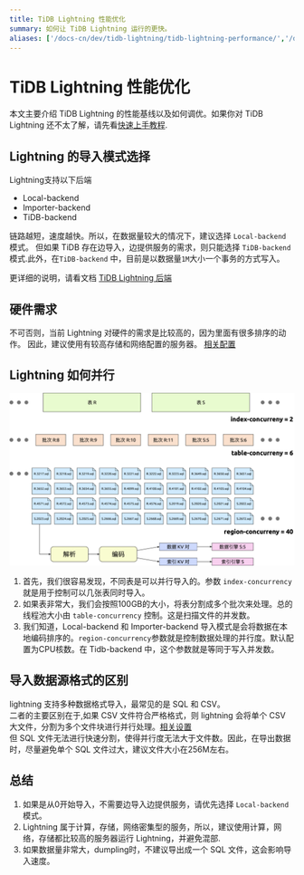 ```yaml
---
title: TiDB Lightning 性能优化
summary: 如何让 TiDB Lightning 运行的更快。
aliases: ['/docs-cn/dev/tidb-lightning/tidb-lightning-performance/','/docs-cn/dev/reference/tools/tidb-lightning/performance/']
---
```


# TiDB Lightning 性能优化
本文主要介绍 TiDB Lightning 的性能基线以及如何调优。如果你对 TiDB Lightning 还不太了解，请先看[快速上手教程](https://docs.pingcap.com/zh/tidb/stable/get-started-with-tidb-lightning).

## Lightning 的导入模式选择
Lightning支持以下后端
- Local-backend
- Importer-backend
- TiDB-backend

链路越短，速度越快。所以，在数据量较大的情况下，建议选择 `Local-backend` 模式。
但如果 TiDB 存在边导入，边提供服务的需求，则只能选择 `TiDB-backend` 模式.此外，在`TiDB-backend` 中，目前是以数据量`1M`大小一个事务的方式写入。

更详细的说明，请看文档 [TiDB Lightning 后端](https://docs.pingcap.com/zh/tidb/stable/tidb-lightning-backends)

## 硬件需求
不可否则，当前 Lightning 对硬件的需求是比较高的，因为里面有很多排序的动作。
因此，建议使用有较高存储和网络配置的服务器。
[相关配置](https://docs.pingcap.com/zh/tidb/stable/deploy-tidb-lightning#%E7%A1%AC%E4%BB%B6%E9%9C%80%E6%B1%82)

## Lightning 如何并行
![Lightning的并行](/media/lightning/lightning-concurrency.png)

1. 首先，我们很容易发现，不同表是可以并行导入的。参数 `index-concurrency` 就是用于控制可以几张表同时导入。
2. 如果表非常大，我们会按照100GB的大小，将表分割成多个批次来处理。总的线程池大小由 `table-concurrency` 控制。这是扫描文件的并发数。
3. 我们知道，Local-backend 和 Importer-backend 导入模式是会将数据在本地编码排序的。`region-concurrency`参数就是控制数据处理的并行度。默认配置为CPU核数。在 Tidb-backend 中，这个参数就是等同于写入并发数。

## 导入数据源格式的区别
lightning 支持多种数据格式导入，最常见的是 SQL 和 CSV。  
二者的主要区别在于,如果 CSV 文件符合严格格式，则 lightning 会将单个 CSV 大文件，分割为多个文件块进行并行处理。[相关设置](https://docs.pingcap.com/zh/tidb/v5.3/migrate-from-csv-using-tidb-lightning#%E8%AE%BE%E7%BD%AE-strict-format-%E5%90%AF%E7%94%A8%E4%B8%A5%E6%A0%BC%E6%A0%BC%E5%BC%8F)  
但 SQL 文件无法进行快速分割，使得并行度无法大于文件数。因此，在导出数据时，尽量避免单个 SQL 文件过大，建议文件大小在256M左右。

## 总结
1. 如果是从0开始导入，不需要边导入边提供服务，请优先选择 `Local-backend` 模式。
2. Lightning 属于计算，存储，网络密集型的服务，所以，建议使用计算，网络，存储都比较高的服务器运行 Lightning，并避免混部.
3. 如果数据量非常大，dumpling时，不建议导出成一个 SQL 文件，这会影响导入速度。
